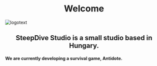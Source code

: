 <h1 align="center">Welcome</h1>

![logotext](https://user-images.githubusercontent.com/71443175/206120827-6a5f4090-76f3-48f4-a035-6e01f2871d3a.png)

<h2 align="center">SteepDive Studio is a small studio based in Hungary.</h2>

<h4>We are currently developing a survival game, Antidote.</h4>






